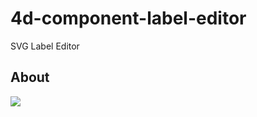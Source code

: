 # 4d-component-label-editor
SVG Label Editor

About
-----
![](https://github.com/miyako/4d-component-label-editor/blob/master/images/1.png)
